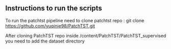 ## Instructions to run the scripts

To run the patchtst pipeline need to clone patchtst repo :
git clone https://github.com/yuqinie98/PatchTST.git

After cloning PatchTST repo inside /content/PatchTST/PatchTST_supervised you need to add the dataset directory
